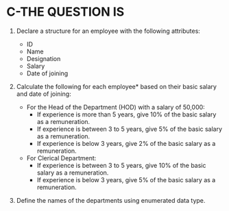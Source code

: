 # C-THE QUESTION IS

1. Declare a structure for an employee with the following attributes:
   - ID
   - Name
   - Designation
   - Salary
   - Date of joining

2. Calculate the following for each employee* based on their basic salary and date of joining:
   - For the Head of the Department (HOD) with a salary of 50,000:
     - If experience is more than 5 years, give 10% of the basic salary as a remuneration.
     - If experience is between 3 to 5 years, give 5% of the basic salary as a remuneration.
     - If experience is below 3 years, give 2% of the basic salary as a remuneration.
   - For Clerical Department:
     - If experience is between 3 to 5 years, give 10% of the basic salary as a remuneration.
     - If experience is below 3 years, give 5% of the basic salary as a remuneration.

3. Define the names of the departments using enumerated data type.
